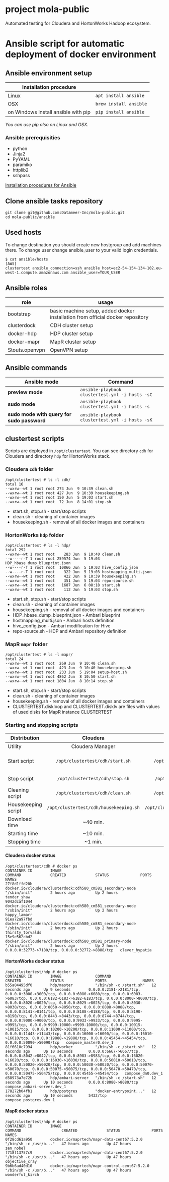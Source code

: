 # project mola-public

Automated testing for Cloudera and HortonWorks Hadoop ecosystem.

# Ansible script for automatic deployment of docker environment

## Ansible environment setup
| Installation procedure | |
| --- | --- |
| Linux | ```apt install ansible``` |
| OSX | ```brew install ansible``` |
| on Windows install ansible with pip | ```pip install ansible``` |
_You can use pip also on Linux and OSX._

### Ansible prerequisities 
* python
* Jinja2
* PyYAML
* paramiko
* httplib2
* sshpass

[Installation procedures for Ansible](http://docs.ansible.com/ansible/intro_installation.html)

## Clone ansible tasks repository
```
git clone git@github.com:Datameer-Inc/mola-public.git
cd mola-public/ansible
```

## Used hosts
To change destination you should create new hostgroup and add machines there. 
To change user change ansible_user to your valid login credentials.

```
$ cat ansible/hosts
[AWS]
clustertest ansible_connection=ssh ansible_host=ec2-54-154-134-102.eu-west-1.compute.amazonaws.com ansible_user=YOUR_USER 
```

## Ansible roles
| role | usage |
| --- | --- |
|  bootstrap | basic machine setup, added docker installation from official docker repository |
|  clusterdock | CDH cluster setup |
|  docker-hdp | HDP cluster setup |
|  docker-mapr | MapR cluster setup |
|  Stouts.openvpn | OpenVPN setup |

## Ansible commands

| Ansible mode | Command |
| --- | --- |
| **preview mode** | ```ansible-playbook clustertest.yml -i hosts -sC``` |
| **sudo mode** | ```ansible-playbook clustertest.yml -i hosts -s``` |
| **sudo mode with query for sudo password** | ```ansible-playbook clustertest.yml -i hosts -sK``` |

## clustertest scripts
Scripts are deployed in ```/opt/clustertest```.
You can see directory ```cdh``` for Cloudera and directory ```hdp``` for HortonWorks stack. 

### Cloudera ```cdh``` folder
```
/opt/clustertest # ls -l cdh/
total 16
--wxrw--wt 1 root root 274 Jun  9 10:39 clean.sh
--wxrw--wt 1 root root 427 Jun  9 10:39 housekeeping.sh
--wxrw--wt 1 root root 150 Jun  5 19:03 start.sh
--wxrw--wt 1 root root  72 Jun  8 14:01 stop.sh
```
* start.sh, stop.sh - start/stop scripts
* clean.sh - cleaning of container images
* housekeeping.sh - removal of all docker images and containers

### HortonWorks ```hdp``` folder
```
/opt/clustertest # ls -l hdp/
total 292
--wxrw--wt 1 root root    283 Jun  9 10:40 clean.sh
--w----r-T 1 root root 259574 Jun  5 19:03 HDP_hbase_dump_blueprint.json
--w----r-T 1 root root  10866 Jun  5 19:03 hive_config.json
--w----r-T 1 root root    322 Jun  5 19:03 hostmapping_multi.json
--wxrw--wt 1 root root    422 Jun  9 10:39 housekeeping.sh
--wxrw--wt 1 root root    351 Jun  5 19:03 repo-source.sh
--wxrw--wt 1 root root   1687 Jun  6 08:18 start.sh
--wxrw--wt 1 root root    112 Jun  5 19:03 stop.sh
```
* start.sh, stop.sh - start/stop scripts
* clean.sh - cleaning of container images
* housekeeping.sh - removal of all docker images and containers 
* HDP_hbase_dump_blueprint.json - Ambari blueprint
* hostmapping_multi.json - Ambari hosts definition
* hive_config.json - Ambari modification for Hive  
* repo-source.sh - HDP and Ambari repository definition

### MapR ```mapr``` folder
```
/opt/clustertest # ls -l mapr/
total 24
--wxrw--wt 1 root root  269 Jun  9 10:40 clean.sh
--wxrw--wt 1 root root  423 Jun  9 10:40 housekeeping.sh
--wxrw--wt 1 root root  233 Jun  5 19:04 setup-host.sh
--wxrw--wt 1 root root 4862 Jun  8 10:50 start.sh
--wxrw--wt 1 root root 1804 Jun  8 10:14 stop.sh
```
* start.sh, stop.sh - start/stop scripts
* clean.sh - cleaning of container images
* housekeeping.sh - removal of all docker images and containers 
* CLUSTERTEST.diskloop and CLUSTERTEST.disklv are files with values of used disks for MapR instance CLUSTERTEST

### Starting and stopping scripts
| Distribution | Cloudera | HortonWorks | MapR | 
| --- | :---: | :---: | :---: | 
| Utility | Cloudera Manager | Ambari | Mapr Control System  |
| Start script | ```/opt/clustertest/cdh/start.sh``` | ```/opt/clustertest/hdp/start.sh```  | ```/opt/clustertest/mapr/start.sh``` Usage : ./start.sh ClusterName NumberOfNodes MemSize-in-kB  |
| Stop script | ```/opt/clustertest/cdh/stop.sh``` | ```/opt/clustertest/hdp/stop.sh``` | ```/opt/clustertest/mapr/stop.sh``` Usage : ./stop.sh ClusterName |
| Cleaning script | ```/opt/clustertest/cdh/clean.sh``` | ```/opt/clustertest/hdp/clean.sh``` | ```/opt/clustertest/mapr/clean.sh``` | 
| Housekeeping script | ```/opt/clustertest/cdh/housekeeping.sh``` | ```/opt/clustertest/hdp/housekeeping.sh``` | ```/opt/clustertest/mapr/housekeeping.sh``` | 
| Download time | ~40 min. | ~40 min. | ~12min. |
| Starting time | ~10 min. | ~15 min. | ~4min. | 
| Stopping time | ~1 min. | ~2 min. | ~1min. |


#### Cloudera docker status
```
/opt/clustertest/cdh # docker ps
CONTAINER ID        IMAGE                                                        COMMAND             CREATED             STATUS              PORTS                                              NAMES
27f8d1ffd20b        docker.io/cloudera/clusterdock:cdh580_cm581_secondary-node   "/sbin/init"        2 hours ago         Up 2 hours                                                             tender_shaw
9042dcaf1044        docker.io/cloudera/clusterdock:cdh580_cm581_secondary-node   "/sbin/init"        2 hours ago         Up 2 hours                                                             happy_lamarr
91ea72a97fbd        docker.io/cloudera/clusterdock:cdh580_cm581_secondary-node   "/sbin/init"        2 hours ago         Up 2 hours                                                             thirsty_torvalds
15e9e562cbd2        docker.io/cloudera/clusterdock:cdh580_cm581_primary-node     "/sbin/init"        2 hours ago         Up 2 hours          0.0.0.0:32773->7180/tcp, 0.0.0.0:32772->8888/tcp   clever_hypatia
```

#### HortonWorks docker status
```
/opt/clustertest/hdp # docker ps
CONTAINER ID        IMAGE               COMMAND                  CREATED             STATUS              PORTS                NAMES
b55a04495df0        hdp/master          "/bin/sh -c /start.sh"   12 seconds ago      Up 9 seconds        0.0.0.0:2181->2181/tcp, 0.0.0.0:3000->3000/tcp, 0.0.0.0:6080->6080/tcp, 0.0.0.0:6083->6083/tcp, 0.0.0.0:6182-6183->6182-6183/tcp, 0.0.0.0:8000->8000/tcp, 0.0.0.0:8020->8020/tcp, 0.0.0.0:8025->8025/tcp, 0.0.0.0:8030->8030/tcp, 0.0.0.0:8050->8050/tcp, 0.0.0.0:8088->8088/tcp, 0.0.0.0:8141->8141/tcp, 0.0.0.0:8188->8188/tcp, 0.0.0.0:8190->8190/tcp, 0.0.0.0:8443->8443/tcp, 0.0.0.0:8744->8744/tcp, 0.0.0.0:9000->9000/tcp, 0.0.0.0:9933->9933/tcp, 0.0.0.0:9995->9995/tcp, 0.0.0.0:9999-10000->9999-10000/tcp, 0.0.0.0:10015->10015/tcp, 0.0.0.0:10200->10200/tcp, 0.0.0.0:11000->11000/tcp, 0.0.0.0:11443->11443/tcp, 0.0.0.0:16000->16000/tcp, 0.0.0.0:16010->16010/tcp, 0.0.0.0:19888->19888/tcp, 0.0.0.0:45454->45454/tcp, 0.0.0.0:50090->50090/tcp   compose_master0.dev_1
81f6610c7994        hdp/worker          "/bin/sh -c /start.sh"   12 seconds ago      Up 10 seconds       0.0.0.0:6667->6667/tcp, 0.0.0.0:8042->8042/tcp, 0.0.0.0:8983->8983/tcp, 0.0.0.0:16020->16020/tcp, 0.0.0.0:16030->16030/tcp, 0.0.0.0:50010->50010/tcp, 0.0.0.0:50020->50020/tcp, 0.0.0.0:50030->50030/tcp, 0.0.0.0:50070->50070/tcp, 0.0.0.0:50075->50075/tcp, 0.0.0.0:50470->50470/tcp, 0.0.0.0:50475->50475/tcp, 0.0.0.0:45455->45454/tcp   compose_dn0.dev_1
d58973a7e72b        hdp/ambari-server   "/bin/sh -c /start.sh"   12 seconds ago      Up 10 seconds       0.0.0.0:8080->8080/tcp   compose_ambari-server.dev_1
178272b04fb1        hdp/postgres        "docker-entrypoint..."   12 seconds ago      Up 10 seconds       5432/tcp     compose_postgres.dev_1
```

#### MapR docker status
```
/opt/clustertest/hdp # docker ps
CONTAINER ID        IMAGE                                          COMMAND                  CREATED             STATUS              PORTS               NAMES
0f28cd61a950        docker.io/maprtech/mapr-data-cent67:5.2.0      "/bin/sh -c /usr/b..."   47 hours ago        Up 47 hours                             zen_nobel
f718f13757c9        docker.io/maprtech/mapr-data-cent67:5.2.0      "/bin/sh -c /usr/b..."   47 hours ago        Up 47 hours                             objective_cray
9b6b6ad40d10        docker.io/maprtech/mapr-control-cent67:5.2.0   "/bin/sh -c /usr/b..."   47 hours ago        Up 47 hours                             wonderful_kirch
```